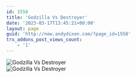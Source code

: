 ```yaml
---
id: 1558
title: 'Godzilla Vs Destroyer'
date: '2023-03-17T13:45:21+00:00'
layout: page
guid: 'http://new.andydixon.com/?page_id=1558'
trx_addons_post_views_count:
    - '1'
---
```


![Godzilla Vs Destroyer](https://i0.wp.com/assets.g8x2.ldn.idrivee2-23.com/posters/Godzilla%20Vs%20Destroyer%2001.jpg?w=1200&ssl=1 "Godzilla Vs Destroyer")  
![Godzilla Vs Destroyer](https://i0.wp.com/assets.g8x2.ldn.idrivee2-23.com/posters/Godzilla%20Vs%20Destroyer%2002.jpg?w=1200&ssl=1 "Godzilla Vs Destroyer")